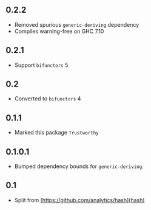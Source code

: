 0.2.2
-----
* Removed spurious `generic-deriving` dependency
* Compiles warning-free on GHC 7.10

0.2.1
-----
* Support `bifunctors` 5

0.2
---
* Converted to `bifunctors` 4

0.1.1
-----
* Marked this package `Trustworthy`

0.1.0.1
-------
* Bumped dependency bounds for `generic-deriving`.

0.1
---
* Split from [https://github.com/analytics/hash](hash)
